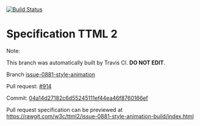 [![Build Status](https://travis-ci.org/w3c/ttml2.svg?branch=issue-0881-style-animation)](https://travis-ci.org/w3c/ttml2)


# Specification TTML 2


Note:


This branch was automatically built by Travis CI. <b>DO NOT EDIT</b>.


 Branch [issue-0881-style-animation](https://github.com/w3c/ttml2/tree/issue-0881-style-animation)


 Pull request: [#914](https://github.com/w3c/ttml2/pull/914)


 Commit: [04a14d27182c6d55245111ef44ea46f8760166ef](https://github.com/w3c/ttml2/commit/04a14d27182c6d55245111ef44ea46f8760166ef)

Pull request specification can be previewed at https://rawgit.com/w3c/ttml2/issue-0881-style-animation-build/index.html



